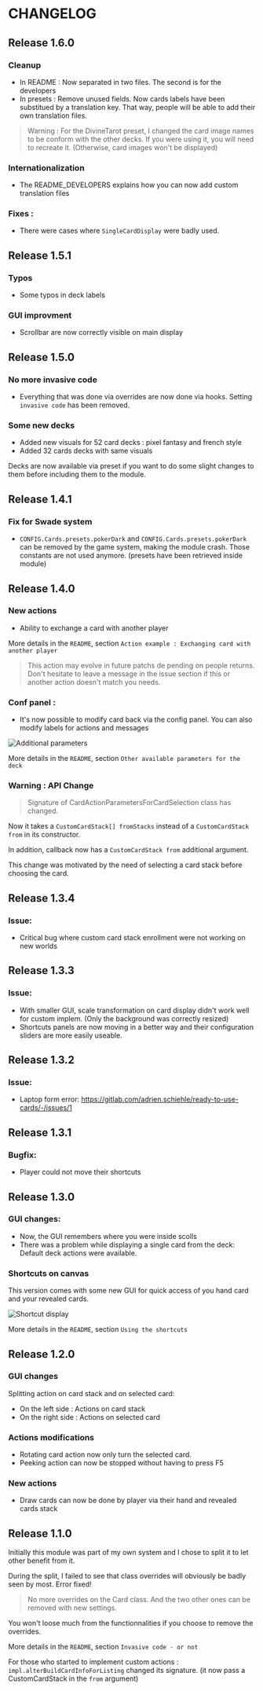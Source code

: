 # CHANGELOG

## Release 1.6.0

### Cleanup
- In README : Now separated in two files. The second is for the developers
- In presets : Remove unused fields. Now cards labels have been substitued by a translation key. That way, people will be able to add their own translation files.

> Warning : For the DivineTarot preset, I changed the card image names to be conform with the other decks. If you were using it, you will need to recreate it. (Otherwise, card images won't be displayed)

### Internationalization
- The README_DEVELOPERS explains how you can now add custom translation files

### Fixes :
- There were cases where `SingleCardDisplay` were badly used.

## Release 1.5.1

### Typos
- Some typos in deck labels

### GUI improvment
- Scrollbar are now correctly visible on main display

## Release 1.5.0

### No more invasive code
- Everything that was done via overrides are now done via hooks. Setting `invasive code` has been removed.

### Some new decks
- Added new visuals for 52 card decks : pixel fantasy and french style
- Added 32 cards decks with same visuals

Decks are now available via preset if you want to do some slight changes to them before including them to the module.

## Release 1.4.1

### Fix for Swade system
- `CONFIG.Cards.presets.pokerDark` and `CONFIG.Cards.presets.pokerDark` can be removed by the game system, making the module crash. Those constants are not used anymore. (presets have been retrieved inside module)

## Release 1.4.0

### New actions
- Ability to exchange a card with another player

More details in the `README`, section `Action example : Exchanging card with another player`

> This action may evolve in future patchs de pending on people returns. Don't hesitate to leave a message in the issue section if this or another action doesn't match you needs.

### Conf panel : 
- It's now possible to modify card back via the config panel. You can also modify labels for actions and messages

![Additional parameters](docs/README_choosing_action_parameters.webp?raw=true)

More details in the `README`, section `Other available parameters for the deck`

### Warning : API Change
> Signature of CardActionParametersForCardSelection class has changed. 

Now it takes a `CustomCardStack[] fromStacks` instead of a `CustomCardStack from` in its constructor. 

In addition, callback now has a `CustomCardStack from` additional argument.

This change was motivated by the need of selecting a card stack before choosing the card.

## Release 1.3.4

### Issue: 
- Critical bug where custom card stack enrollment were not working on new worlds

## Release 1.3.3

### Issue: 
- With smaller GUI, scale transformation on card display didn't work well for custom implem. (Only the background was correctly resized)
- Shortcuts panels are now moving in a better way and their configuration sliders are more easily useable.

## Release 1.3.2

### Issue: 
- Laptop form error:  https://gitlab.com/adrien.schiehle/ready-to-use-cards/-/issues/1

## Release 1.3.1

### Bugfix: 
- Player could not move their shortcuts

## Release 1.3.0

### GUI changes: 
- Now, the GUI remembers where you were inside scolls
- There was a problem while displaying a single card from the deck: Default deck actions were available.

### Shortcuts on canvas
This version comes with some new GUI for quick access of you hand card and your revealed cards.

![Shortcut display](docs/README_shortcut_display.webp?raw=true)

More details in the `README`, section `Using the shortcuts`


## Release 1.2.0

### GUI changes
Splitting action on card stack and on selected card:
- On the left side : Actions on card stack
- On the right side : Actions on selected card

### Actions modifications
- Rotating card action now only turn the selected card.
- Peeking action can now be stopped without having to press F5

### New actions
- Draw cards can now be done by player via their hand and revealed cards stack


## Release 1.1.0

Initially this module was part of my own system and I chose to split it to let other benefit from it.

During the split, I failed to see that class overrides will obviously be badly seen by most. Error fixed!

> No more overrides on the Card class. And the two other ones can be removed with new settings.

You won't loose much from the functionnalities if you choose to remove the overrides.

More details in the `README`, section `Invasive code - or not`

For those who started to implement custom actions : `impl.alterBuildCardInfoForListing` changed its signature. (it now pass a CustomCardStack in the `from` argument)
